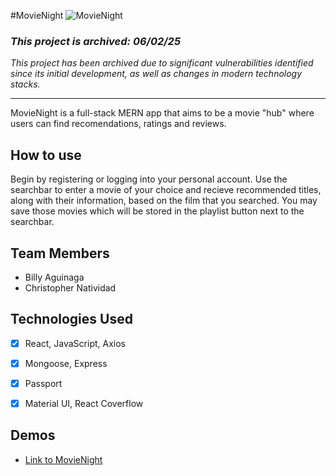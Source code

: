 #MovieNight
![MovieNight](./client/public/images/demo_screenshot.png)

### _This project is archived: 06/02/25_

_This project has been archived due to significant vulnerabilities identified since its initial development, as well as changes in modern technology stacks._

---

MovieNight is a full-stack MERN app that aims to be a movie "hub" where users can find recomendations, ratings and reviews.

## How to use

Begin by registering or logging into your personal account. Use the searchbar to enter a movie of your choice and recieve recommended titles, along with their information, based on the film that you searched. You may save those movies which will be stored in the playlist button next to the searchbar.

## Team Members

- Billy Aguinaga
- Christopher Natividad

## Technologies Used

- [x] React, JavaScript, Axios

- [x] Mongoose, Express

- [x] Passport

- [x] Material UI, React Coverflow

## Demos

- [Link to MovieNight](https://nameless-everglades-36914.herokuapp.com/)
